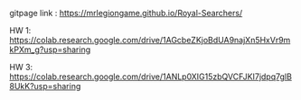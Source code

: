 gitpage link : https://mrlegiongame.github.io/Royal-Searchers/

HW 1: https://colab.research.google.com/drive/1AGcbeZKjoBdUA9najXn5HxVr9mkPXm_g?usp=sharing

HW 3: https://colab.research.google.com/drive/1ANLp0XIG15zbQVCFJKI7jdpq7glB8UkK?usp=sharing